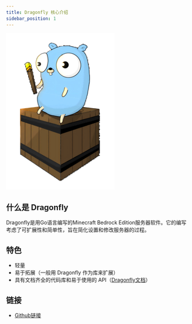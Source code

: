```yaml
---
title: Dragonfly 核心介绍
sidebar_position: 1
---
```


![DragonflyLogo](./dragonfly.png)

## 什么是 Dragonfly

Dragonfly是用Go语言编写的Minecraft Bedrock Edition服务器软件。它的编写考虑了可扩展性和简单性，旨在简化设置和修改服务器的过程。

## 特色

- 轻量
- 易于拓展（一般用 Dragonfly 作为库来扩展）
- 具有文档齐全的代码库和易于使用的 API（[Dragonfly文档](https://pkg.go.dev/github.com/df-mc/dragonfly/server)）

## 链接

- [Github链接](https://github.com/df-mc/dragonfly)